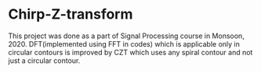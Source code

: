 # Chirp-Z-transform
This project was done as a part of Signal Processing course in Monsoon, 2020. DFT(implemented using FFT in codes) which is applicable only in circular contours is improved by CZT which uses any spiral contour and not just a circular contour. 
